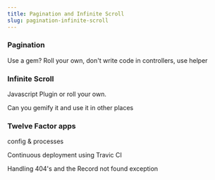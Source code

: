 ```yaml
---
title: Pagination and Infinite Scroll
slug: pagination-infinite-scroll
---
```



### Pagination

Use a gem? Roll your own, don't write code in controllers, use helper


### Infinite Scroll

Javascript Plugin or roll your own. 

Can you gemify it and use it in other places


### Twelve Factor apps

config & processes

Continuous deployment using Travic CI

Handling 404's and the Record not found exception




